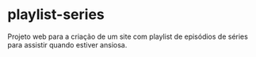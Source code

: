 # playlist-series
Projeto web para a criação de um site com playlist de episódios de séries para assistir quando estiver ansiosa.
